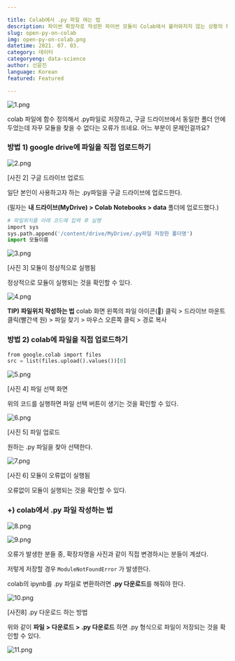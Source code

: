 ```yaml
---

title: Colab에서 .py 파일 여는 법
description: 파이썬 확장자로 작성한 파이썬 모듈이 Colab에서 불러와지지 않는 상황의 해결방법에 대해 알아보자.
slug: open-py-on-colab
img: open-py-on-colab.png
datetime: 2021. 07. 03.
category: 데이터
categoryeng: data-science
author: 신윤진
language: Korean
featured: Featured

---
```


![1.png](/open-py-on-colab/1.png)

colab 파일에 함수 정의해서 .py파일로 저장하고, 구글 드라이브에서 동일한 폴더 안에 두었는데 자꾸 모듈을 찾을 수 없다는 오류가 뜨네요. 어느 부분이 문제인걸까요?

### 방법 1) google drive에 파일을 직접 업로드하기

![2.png](/open-py-on-colab/2.png)

[사진 2] 구글 드라이브 업로드

일단 본인이 사용하고자 하는 .py파일을 구글 드라이브에 업로드한다.

(필자는 **내 드라이브(MyDrive) > Colab Notebooks > data** 폴더에 업로드했다.)

```python
# 파일위치를 아래 코드에 입력 후 실행
import sys
sys.path.append('/content/drive/MyDrive/.py파일 저장한 폴더명')
import 모듈이름
```

![3.png](/open-py-on-colab/3.png)

[사진 3] 모듈이 정상적으로 실행됨

정상적으로 모듈이 실행되는 것을 확인할 수 있다.

![4.png](/open-py-on-colab/4.png)

**TIP) 파일위치 작성하는 법**
colab 화면 왼쪽의 파일 아이콘(📁) 클릭 > 드라이브 마운트 클릭(빨간색 원) > 파일 찾기 > 마우스 오른쪽 클릭 > 경로 복사

### 방법 2) colab에 파일을 직접 업로드하기

```python
from google.colab import files
src = list(files.upload().values())[0]
```

![5.png](/open-py-on-colab/5.png)

[사진 4] 파일 선택 화면

위의 코드를 실행하면  파일 선택 버튼이 생기는 것을 확인할 수 있다.

![6.png](/open-py-on-colab/6.png)

[사진 5] 파일 업로드

원하는 .py 파일을 찾아 선택한다.

![7.png](/open-py-on-colab/7.png)

[사진 6] 모듈이 오류없이 실행됨

오류없이 모듈이 실행되는 것을 확인할 수 있다.

### +) colab에서 .py 파일 작성하는 법

![8.png](/open-py-on-colab/8.png)

![9.png](/open-py-on-colab/9.png)

오류가 발생한 분들 중, 확장자명을 사진과 같이 직접 변경하시는 분들이 계셨다.

저렇게 저장할 경우 `ModuleNotFoundError` 가 발생한다.

colab의 ipynb를 .py 파일로 변환하려면 **.py 다운로드**를 해줘야 한다.

![10.png](/open-py-on-colab/10.png)

[사진8] .py 다운로드 하는 방법

위와 같이 **파일 > 다운로드 > .py 다운로드** 하면 .py 형식으로 파일이 저장되는 것을 확인할 수 있다.

![11.png](/open-py-on-colab/11.png)